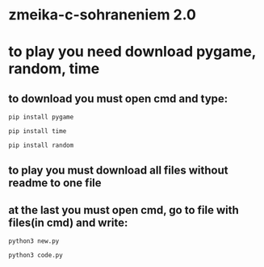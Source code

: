 # zmeika-c-sohraneniem 2.0


# to play you need download pygame, random, time


## to download you must open cmd and type:

```
pip install pygame
```
```
pip install time
```
```
pip install random
```

## to play you must download all files without readme to one file


## at the last you must open cmd, go to file with files(in cmd) and write:

```
python3 new.py
```
```
python3 code.py
```
